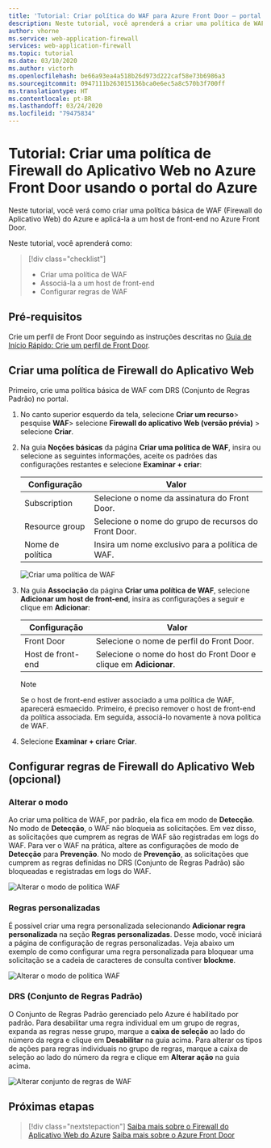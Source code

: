 ```yaml
---
title: 'Tutorial: Criar política do WAF para Azure Front Door – portal do Azure'
description: Neste tutorial, você aprenderá a criar uma política de WAF (Firewall do Aplicativo Web) usando o portal do Azure.
author: vhorne
ms.service: web-application-firewall
services: web-application-firewall
ms.topic: tutorial
ms.date: 03/10/2020
ms.author: victorh
ms.openlocfilehash: be66a93ea4a518b26d973d222caf58e73b6986a3
ms.sourcegitcommit: 0947111b263015136bca0e6ec5a8c570b3f700ff
ms.translationtype: HT
ms.contentlocale: pt-BR
ms.lasthandoff: 03/24/2020
ms.locfileid: "79475834"
---
```

# <a name="tutorial-create-a-web-application-firewall-policy-on-azure-front-door-using-the-azure-portal"></a>Tutorial: Criar uma política de Firewall do Aplicativo Web no Azure Front Door usando o portal do Azure

Neste tutorial, você verá como criar uma política básica de WAF (Firewall do Aplicativo Web) do Azure e aplicá-la a um host de front-end no Azure Front Door.

Neste tutorial, você aprenderá como:

> [!div class="checklist"]
> * Criar uma política de WAF
> * Associá-la a um host de front-end
> * Configurar regras de WAF

## <a name="prerequisites"></a>Pré-requisitos

Crie um perfil de Front Door seguindo as instruções descritas no [Guia de Início Rápido: Crie um perfil de Front Door](../../frontdoor/quickstart-create-front-door.md). 

## <a name="create-a-web-application-firewall-policy"></a>Criar uma política de Firewall do Aplicativo Web

Primeiro, crie uma política básica de WAF com DRS (Conjunto de Regras Padrão) no portal. 

1. No canto superior esquerdo da tela, selecione **Criar um recurso**> pesquise **WAF**> selecione **Firewall do aplicativo Web (versão prévia)** > selecione **Criar**.
2. Na guia **Noções básicas** da página **Criar uma política de WAF**, insira ou selecione as seguintes informações, aceite os padrões das configurações restantes e selecione **Examinar + criar**:

    | Configuração                 | Valor                                              |
    | ---                     | ---                                                |
    | Subscription            |Selecione o nome da assinatura do Front Door.|
    | Resource group          |Selecione o nome do grupo de recursos do Front Door.|
    | Nome de política             |Insira um nome exclusivo para a política de WAF.|

   ![Criar uma política de WAF](../media/waf-front-door-create-portal/basic.png)

3. Na guia **Associação** da página **Criar uma política de WAF**, selecione **Adicionar um host de front-end**, insira as configurações a seguir e clique em **Adicionar**:

    | Configuração                 | Valor                                              |
    | ---                     | ---                                                |
    | Front Door              | Selecione o nome de perfil do Front Door.|
    | Host de front-end           | Selecione o nome do host do Front Door e clique em **Adicionar**.|
    
    > [!NOTE]
    > Se o host de front-end estiver associado a uma política de WAF, aparecerá esmaecido. Primeiro, é preciso remover o host de front-end da política associada. Em seguida, associá-lo novamente à nova política de WAF.
1. Selecione **Examinar + criar**e **Criar**.

## <a name="configure-web-application-firewall-rules-optional"></a>Configurar regras de Firewall do Aplicativo Web (opcional)

### <a name="change-mode"></a>Alterar o modo

Ao criar uma política de WAF, por padrão, ela fica em modo de **Detecção**. No modo de **Detecção**, o WAF não bloqueia as solicitações. Em vez disso, as solicitações que cumprem as regras de WAF são registradas em logs do WAF.
Para ver o WAF na prática, altere as configurações de modo de **Detecção** para **Prevenção**. No modo de **Prevenção**, as solicitações que cumprem as regras definidas no DRS (Conjunto de Regras Padrão) são bloqueadas e registradas em logs do WAF.

 ![Alterar o modo de política WAF](../media/waf-front-door-create-portal/policy.png)

### <a name="custom-rules"></a>Regras personalizadas

É possível criar uma regra personalizada selecionando **Adicionar regra personalizada** na seção **Regras personalizadas**. Desse modo, você iniciará a página de configuração de regras personalizadas. Veja abaixo um exemplo de como configurar uma regra personalizada para bloquear uma solicitação se a cadeia de caracteres de consulta contiver **blockme**.

![Alterar o modo de política WAF](../media/waf-front-door-create-portal/customquerystring2.png)

### <a name="default-rule-set-drs"></a>DRS (Conjunto de Regras Padrão)

O Conjunto de Regras Padrão gerenciado pelo Azure é habilitado por padrão. Para desabilitar uma regra individual em um grupo de regras, expanda as regras nesse grupo, marque a **caixa de seleção** ao lado do número da regra e clique em **Desabilitar** na guia acima. Para alterar os tipos de ações para regras individuais no grupo de regras, marque a caixa de seleção ao lado do número da regra e clique em **Alterar ação** na guia acima.

 ![Alterar conjunto de regras de WAF](../media/waf-front-door-create-portal/managed2.png)

## <a name="next-steps"></a>Próximas etapas

> [!div class="nextstepaction"]
> [Saiba mais sobre o Firewall do Aplicativo Web do Azure](../overview.md)
> [Saiba mais sobre o Azure Front Door](../../frontdoor/front-door-overview.md)